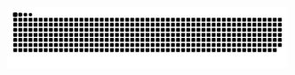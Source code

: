 ![Snake animation](https://github.com/alsandbox/alsandbox/blob/output/github-contribution-grid-snake.svg)
